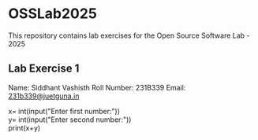 # OSSLab2025
This repository contains lab exercises for the Open Source Software Lab - 2025

## Lab Exercise 1
Name: Siddhant Vashisth
Roll Number: 231B339
Email: 231b339@juetguna.in

x= int(input("Enter first number:"))  
y= int(input("Enter second number:"))  
print(x+y)

